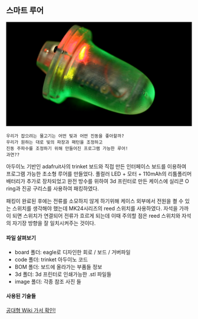 ## 스마트 루어
![alt text](/SmartLure/image/SmartLure2.jpg "Smart Lure")

```
우리가 잡으려는 물고기는 어떤 빛과 어떤 진동을 좋아할까?
우리가 원하는 대로 빛의 파장과 패턴을 조정하고
진동 주파수를 조정하기 위해 만들어진 프로그램 가능한 루어!
과연??
```
아두이노 기반인 adafruit사의 trinket 보드와 직접 만든 인터페이스 보드를 이용하여 프로그램 가능한 초소형 루어를 만들었다. 풀컬러 LED + 모터 + 110mAh의 리튬폴리머 배터리가 추가로 장차되었고 완전 방수를 위하여 3d 프린터로 만든 케이스에 실리콘 O ring과 진공 구리스를 사용하여 패킹하였다.

패킹이 완료된 후에는 전류를 소모하지 않게 하기위해 케이스 외부에서 전원을 켤 수 있는 스위치를 생각해야 했는데 MK24시리즈의 reed 스위치를 사용하였다. 자석을 가까이 되면 스위치가 연결되어 전류가 흐르게 되는데 이때 주의할 점은 reed 스위치와 자석의 자기장 방향을 잘 일치시켜주는 것이다.

#### 파일 살펴보기
- board 폴더: eagle로 디자인한 회로 / 보드 / 거버파일
- code 폴더: trinket 아두이노 코드
- BOM 폴더: 보드에 올라가는 부품들 정보
- 3d 폴더: 3d 프린터로 인쇄가능한 .stl 파일들
- image 폴더: 각종 참조 사진 들

#### 사용된 기술들
[공대형 Wiki 가서 확인!](https://github.com/gradefree-eng/Fishing/wiki/F%ED%95%99%EC%A0%90-%EA%B3%B5%EB%8C%80%ED%98%95-%EC%9C%84%ED%82%A4)
